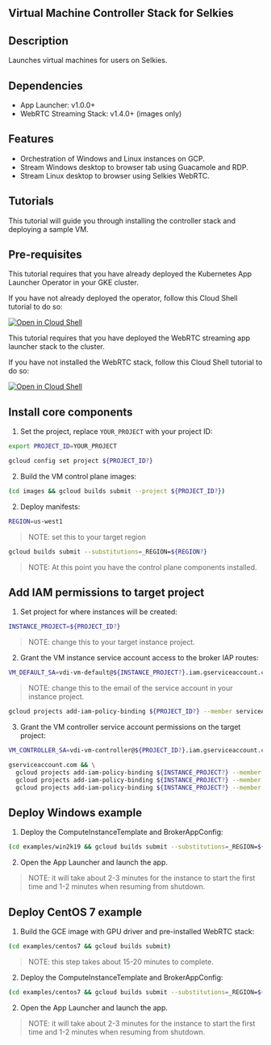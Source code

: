 ## Virtual Machine Controller Stack for Selkies

## Description

Launches virtual machines for users on Selkies.

## Dependencies

- App Launcher: v1.0.0+
- WebRTC Streaming Stack: v1.4.0+ (images only)

## Features

- Orchestration of Windows and Linux instances on GCP.
- Stream Windows desktop to browser tab using Guacamole and RDP.
- Stream Linux desktop to browser using Selkies WebRTC.

## Tutorials

This tutorial will guide you through installing the controller stack and deploying a sample VM.

## Pre-requisites

This tutorial requires that you have already deployed the Kubernetes App Launcher Operator in your GKE cluster.

If you have not already deployed the operator, follow this Cloud Shell tutorial to do so:

[![Open in Cloud Shell](https://gstatic.com/cloudssh/images/open-btn.svg)](https://ssh.cloud.google.com/cloudshell/editor?cloudshell_git_repo=https://github.com/GoogleCloudPlatform/solutions-k8s-stateful-workload-operator&cloudshell_git_branch=v1.0.0&cloudshell_tutorial=setup/README.md)

This tutorial requires that you have deployed the WebRTC streaming app launcher stack to the cluster.

If you have not installed the WebRTC stack, follow this Cloud Shell tutorial to do so:

[![Open in Cloud Shell](https://gstatic.com/cloudssh/images/open-btn.svg)](https://ssh.cloud.google.com/cloudshell/editor?cloudshell_git_repo=https://github.com/GoogleCloudPlatform/solutions-webrtc-gpu-streaming&cloudshell_git_branch=v1.0.0&&cloudshell_tutorial=tutorials/gke/00_Setup.md)

## Install core components

1. Set the project, replace `YOUR_PROJECT` with your project ID:

```bash
export PROJECT_ID=YOUR_PROJECT
```

```bash
gcloud config set project ${PROJECT_ID?}
```

2. Build the VM control plane images:

```bash
(cd images && gcloud builds submit --project ${PROJECT_ID?})
```

2. Deploy manifests:

```bash
REGION=us-west1
```

> NOTE: set this to your target region

```bash
gcloud builds submit --substitutions=_REGION=${REGION?}
```

> NOTE: At this point you have the control plane components installed.

## Add IAM permissions to target project

1. Set project for where instances will be created:

```bash
INSTANCE_PROJECT=${PROJECT_ID?}
```

> NOTE: change this to your target instance project.

2. Grant the VM instance service account access to the broker IAP routes:

```bash
VM_DEFAULT_SA=vdi-vm-default@${INSTANCE_PROJECT?}.iam.gserviceaccount.com
```

> NOTE: change this to the email of the service account in your instance project.

```bash
gcloud projects add-iam-policy-binding ${PROJECT_ID?} --member serviceAccount:${VM_DEFAULT_SA?} --role roles/iap.httpsResourceAccessor
```

3. Grant the VM controller service account permissions on the target project:

```bash
VM_CONTROLLER_SA=vdi-vm-controller@${PROJECT_ID?}.iam.gserviceaccount.com
```

```bash
gserviceaccount.com && \
  gcloud projects add-iam-policy-binding ${INSTANCE_PROJECT?} --member serviceAccount:${VM_CONTROLLER_SA?} --role roles/compute.instanceAdmin.v1 && \
  gcloud projects add-iam-policy-binding ${INSTANCE_PROJECT?} --member serviceAccount:${VM_CONTROLLER_SA?} --role roles/iam.serviceAccountUser && \
  gcloud projects add-iam-policy-binding ${INSTANCE_PROJECT?} --member serviceAccount:${VM_CONTROLLER_SA?} --role roles/iap.tunnelResourceAccessor
```

## Deploy Windows example

1. Deploy the ComputeInstanceTemplate and BrokerAppConfig:

```bash
(cd examples/win2k19 && gcloud builds submit --substitutions=_REGION=${REGION})
```

2. Open the App Launcher and launch the app.

> NOTE: it will take about 2-3 minutes for the instance to start the first time and 1-2 minutes when resuming from shutdown.

## Deploy CentOS 7 example

1. Build the GCE image with GPU driver and pre-installed WebRTC stack:

```bash
(cd examples/centos7 && gcloud builds submit)
```

> NOTE: this step takes about 15-20 minutes to complete.

2. Deploy the ComputeInstanceTemplate and BrokerAppConfig:

```bash
(cd examples/centos7 && gcloud builds submit --substitutions=_REGION=${REGION})
```

2. Open the App Launcher and launch the app.

> NOTE: it will take about 2-3 minutes for the instance to start the first time and 1-2 minutes when resuming from shutdown.
